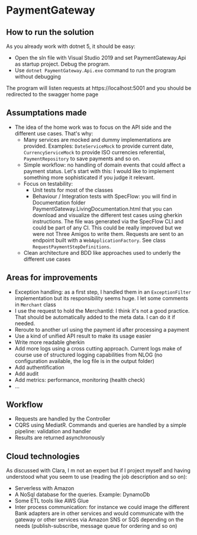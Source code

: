 # PaymentGateway

## How to run the solution
As you already work with dotnet 5, it should be easy:
  - Open the sln file with Visual Studio 2019 and set PaymentGateway.Api as startup project. Debug the program.
  - Use `dotnet PaymentGateway.Api.exe` command to run the program without debugging

The program will listen requests at https://localhost:5001 and you should be redirected to the swagger home page

## Assumptations made
- The idea of the home work was to focus on the API side and the different use cases. That's why:
  - Many services are mocked and dummy implementations are provided. Examples: `DateServiceMock` to provide current date, `CurrencyServiceMock` to provide ISO currencies referential, `PaymentRepository` to save payments and so on.
  - Simple workflow: no handling of domain events that could affect a payment status. Let's start with this: I would like to implement something more sophisticated if you judge it relevant.
  - Focus on testability:
    - Unit tests for most of the classes
    - Behaviour / Integration tests with SpecFlow: you will find in Documentation folder PaymentGateway.LivingDocumentation.html that you can download and visualize the different test cases using gherkin instructions. The file was generated via the SpecFlow CLI and could be part of any CI. This could be really improved but we were not Three Amigos to write them. Requests are sent to an endpoint built with a `WebApplicationFactory`. See class `RequestPaymentStepDefinitions`.
  - Clean architecture and BDD like approaches used to underly the different use cases

## Areas for improvements
- Exception handling: as a first step, I handled them in an `ExceptionFilter` implementation but its responsibility seems huge. I let some comments in `Merchant` class
- I use the request to hold the MerchantId: I think it's not a good practice. That should be automatically added to the meta data. I can do it if needed.
- Reroute to another url using the payment id after processing a payment
- Use a kind of unified API result to make its usage easier
- Write more readable gherkin
- Add more logs using a cross cutting approach. Current logs make of course use of structured logging capabilities from NLOG (no configuration available, the log file is in the output folder)
- Add authentification
- Add audit
- Add metrics: performance, monitoring (health check)
- ...

## Workflow
- Requests are handled by the Controller
- CQRS using MediatR. Commands and queries are handled by a simple pipeline: validation and handler
- Results are returned asynchronously

## Cloud technologies
As discussed with Clara, I m not an expert but if I project myself and having understood what you seem to use (reading the job description and so on):
- Serverless with Amazon
- A NoSql database for the queries. Example: DynamoDb
- Some ETL tools like AWS Glue
- Inter process communication: for instance we could image the different Bank adapters are in other services and would communicate with the gateway or other services via Amazon SNS or SQS depending on the needs (publish-subscribe, message queue for ordering and so on)



